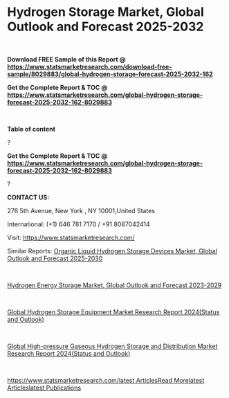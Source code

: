 <h1>Hydrogen Storage Market, Global Outlook and Forecast 2025-2032</h1><br/><p><strong>Download FREE Sample of this Report @ <a href="https://www.statsmarketresearch.com/download-free-sample/8029883/global-hydrogen-storage-forecast-2025-2032-162">https://www.statsmarketresearch.com/download-free-sample/8029883/global-hydrogen-storage-forecast-2025-2032-162</a></strong></p>
 
 
 
 <div><b>Get the Complete Report & TOC @ <a href="https://www.statsmarketresearch.com/global-hydrogen-storage-forecast-2025-2032-162-8029883">https://www.statsmarketresearch.com/global-hydrogen-storage-forecast-2025-2032-162-8029883</a></b></div>
 
 
 
 <p><br />
 
 <b>Table of content</b></p>
 
 
 
 <p>? </p>
 
 
 
 <div><b>Get the Complete Report & TOC @ <a href="https://www.statsmarketresearch.com/global-hydrogen-storage-forecast-2025-2032-162-8029883">https://www.statsmarketresearch.com/global-hydrogen-storage-forecast-2025-2032-162-8029883</a></b></div>
 
 
 
 <p>? </p>
 
 
 
 <p><b>CONTACT US:</b><br />
 
 276 5th Avenue, New York , NY 10001,United States<br />
 
 International: (+1) 646 781 7170 / +91 8087042414<br />
 
 Visit: <a href="https://www.statsmarketresearch.com/">https://www.statsmarketresearch.com/</a><br />
 
 Similar Reports: <a href="https://www.statsmarketresearch.com/global-hydrogen-storage-forecast-2025-2032-162-8029883">Organic Liquid Hydrogen Storage Devices Market, Global Outlook and Forecast 2025-2030</a><br />
 
 <br />
 
 <a href="https://www.statsmarketresearch.com/global-hydrogen-storage-forecast-2025-2032-162-8029883">Hydrogen Energy Storage Market, Global Outlook and Forecast 2023-2029</a><br />
 
 <br />
 
 <a href="https://www.statsmarketresearch.com/global-hydrogen-storage-forecast-2025-2032-162-8029883">Global Hydrogen Storage Equipment Market Research Report 2024(Status and Outlook)</a><br />
 
 <br />
 
 <a href="https://www.statsmarketresearch.com/global-hydrogen-storage-forecast-2025-2032-162-8029883">Global High-pressure Gaseous Hydrogen Storage and Distribution Market Research Report 2024(Status and Outlook)</a><br />
 
 <br />
 
 <a href="https://gyeongbokgung.com">https://www.statsmarketresearch.com/</a><a href="https://hallyeomaritime.com">latest Articles</a><a href="https://jingwansa.com">Read More</a><a href="https://nguoiviet.jp/">latest Articles</a><a href="https://www.intelmarketresearch.com/">latest Publications</a></p>
